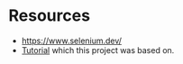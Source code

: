 # Resources

- https://www.selenium.dev/
- [Tutorial](https://pythonbasics.org/selenium-screenshot/) which this project was based on.
